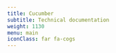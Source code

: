 ```yaml
---
title: Cucumber
subtitle: Technical documentation
weight: 1130
menu: main
iconClass: far fa-cogs
---
```

